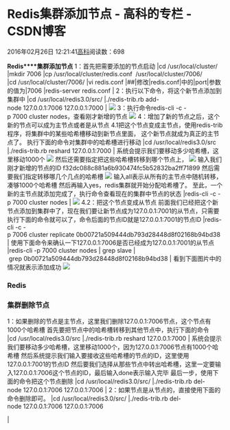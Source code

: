 
# Redis集群添加节点 - 高科的专栏 - CSDN博客

2016年02月26日 12:21:41[高科](https://me.csdn.net/pbymw8iwm)阅读数：698


**Redis****集群添加节点**
1：首先把需要添加的节点启动
|cd /usr/local/cluster/
|mkdir 7006
|cp /usr/local/cluster/redis.conf  /usr/local/cluster/7006/
|cd /usr/local/cluster/7006/
|vi redis.conf
|\#\#|修改|redis.conf|中的|port|参数的值为|7006
|redis-server redis.conf
|
2：执行以下命令，将这个新节点添加到集群中
|cd /usr/local/redis3.0/src/
|./redis-trib.rb add-node 127.0.0.1:7006 127.0.0.1:7000
|
![](https://img-blog.csdn.net/20150121184531187?watermark/2/text/aHR0cDovL2Jsb2cuY3Nkbi5uZXQveHU0NzA0MzgwMDA=/font/5a6L5L2T/fontsize/400/fill/I0JBQkFCMA==/dissolve/70/gravity/Center)
3：执行命令redis-cli -c -p 7000 cluster nodes，查看刚才新增的节点
![](https://img-blog.csdn.net/20150121184626998?watermark/2/text/aHR0cDovL2Jsb2cuY3Nkbi5uZXQveHU0NzA0MzgwMDA=/font/5a6L5L2T/fontsize/400/fill/I0JBQkFCMA==/dissolve/70/gravity/Center)
4：增加了新的节点之后，这个新的节点可以成为主节点或者是从节点
4.1把这个节点变成主节点，使用redis-trib程序，将集群中的某些哈希槽移动到新节点里面， 这个新节点就成为真正的主节点了。
执行下面的命令对集群中的哈希槽进行移动
|cd /usr/local/redis3.0/src
|./redis-trib.rb reshard 127.0.0.1:7000
|
系统会提示我们要移动多少哈希槽，这里移动1000个
![](https://img-blog.csdn.net/20150121184649321?watermark/2/text/aHR0cDovL2Jsb2cuY3Nkbi5uZXQveHU0NzA0MzgwMDA=/font/5a6L5L2T/fontsize/400/fill/I0JBQkFCMA==/dissolve/70/gravity/Center)
然后还需要指定把这些哈希槽转移到哪个节点上，
![](https://img-blog.csdn.net/20150121184636406?watermark/2/text/aHR0cDovL2Jsb2cuY3Nkbi5uZXQveHU0NzA0MzgwMDA=/font/5a6L5L2T/fontsize/400/fill/I0JBQkFCMA==/dissolve/70/gravity/Center)
输入我们刚才新增的节点的ID
f32dc088c881a6b930474fc5b52832ba2ff71899
然后需要我们指定转移哪几个几点的哈希槽
![](https://img-blog.csdn.net/20150121184724000?watermark/2/text/aHR0cDovL2Jsb2cuY3Nkbi5uZXQveHU0NzA0MzgwMDA=/font/5a6L5L2T/fontsize/400/fill/I0JBQkFCMA==/dissolve/70/gravity/Center)
输入all表示从所有的主节点中随机转移，凑够1000个哈希槽
然后再输入yes，redis集群就开始分配哈希槽了。
至此，一个新的主节点就添加完成了，执行命令查看现在的集群中节点的状态
|redis-cli -c -p 7000 cluster nodes
|
![](https://img-blog.csdn.net/20150121184740817?watermark/2/text/aHR0cDovL2Jsb2cuY3Nkbi5uZXQveHU0NzA0MzgwMDA=/font/5a6L5L2T/fontsize/400/fill/I0JBQkFCMA==/dissolve/70/gravity/Center)
4.2：把这个节点变成从节点
前面我们已经把这个新节点添加到集群中了，现在我们要让新节点成为127.0.0.1:7001的从节点，只需要执行下面的命令就可以了，命令后面的节点ID就是127.0.0.1:7001的节点ID
|redis-cli -c -p 7006 cluster replicate 0b00721a509444db793d28448d8f02168b94bd38
|
使用下面命令来确认一下127.0.0.1:7006是否已经成为127.0.0.1:7001的从节点
|redis-cli -p 7000 cluster nodes | grep slave | grep 0b00721a509444db793d28448d8f02168b94bd38
|
看到下面图片中的情况就表示添加成功
![](https://img-blog.csdn.net/20150121184757758?watermark/2/text/aHR0cDovL2Jsb2cuY3Nkbi5uZXQveHU0NzA0MzgwMDA=/font/5a6L5L2T/fontsize/400/fill/I0JBQkFCMA==/dissolve/70/gravity/Center)



### Redis
### 集群删除节点
1：如果删除的节点是主节点，这里我们删除127.0.0.1:7006节点，这个节点有1000个哈希槽
首先要把节点中的哈希槽转移到其他节点中，执行下面的命令
|cd /usr/local/redis3.0/src
|./redis-trib.rb reshard 127.0.0.1:7000
|
系统会提示我们要移动多少哈希槽，这里移动1000个，因为127.0.0.1:7006节点有1000个哈希槽
然后系统提示我们输入要接收这些哈希槽的节点的ID，这里使用127.0.0.1:7001的节点ID
然后要我们选择从那些节点中转出哈希槽，这里一定要输入127.0.0.1:7006这个节点的ID，最后输入done表示输入完毕
最后一步，使用下面的命令把这个节点删除
|cd /usr/local/redis3.0/src/
|./redis-trib.rb del-node 127.0.0.1:7006 127.0.0.1:7006
|
2：如果节点是从节点的，直接使用下面的命令删除即可。
|cd /usr/local/redis3.0/src/
|./redis-trib.rb del-node 127.0.0.1:7006 127.0.0.1:7006

|

